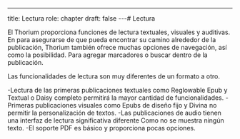 ---
title: Lectura
role: chapter
draft: false
---# Lectura

El Thorium  proporciona funciones de lectura textuales, visuales y auditivas. En
para asegurarse de que pueda encontrar su camino alrededor de la publicación,
Thorium  también ofrece muchas opciones de navegación, así como la posibilidad.
Para agregar marcadores o buscar dentro de la publicación.

Las funcionalidades de lectura son muy diferentes de un formato a otro.

-Lectura de las primeras publicaciones textuales como Reglowable Epub y Textual
    o Daisy completo permitirá la mayor cantidad de funcionalidades.
-Primeras publicaciones visuales como Epubs de diseño fijo y Divina
    no permitir la personalización de textos.
-Las publicaciones de audio tienen una interfaz de lectura significativa diferente
    Como no se muestra ningún texto.
-El soporte PDF es básico y proporciona pocas opciones.